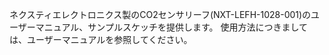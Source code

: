 ネクスティエレクトロニクス製のCO2センサリーフ(NXT-LEFH-1028-001)のユーザーマニュアル、サンプルスケッチを提供します。 使用方法につきましては、ユーザーマニュアルを参照してください。
